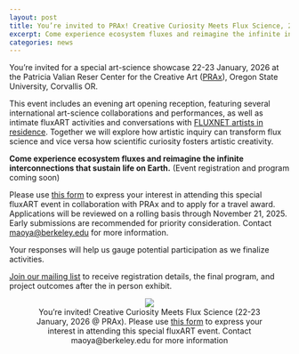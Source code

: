 ```yaml
---
layout: post
title: You’re invited to PRAx! Creative Curiosity Meets Flux Science, 22 January, 2026
excerpt: Come experience ecosystem fluxes and reimagine the infinite interconnections that sustain life on Earth.
categories: news
---
```


You’re invited for a special art-science showcase 22-23 January, 2026 at the Patricia Valian Reser Center for the Creative Art (<a href = "https://prax.oregonstate.edu/">PRAx</a>), Oregon State University, Corvallis OR. 

This event includes an evening art opening reception, featuring several international art-science collaborations and performances, as well as intimate fluxART activities and conversations with <a href = "https://fluxnetart.github.io/artists/">FLUXNET artists in residence</a>. Together we will explore how artistic inquiry can transform flux science and vice versa how scientific curiosity fosters artistic creativity. 

<strong>Come experience ecosystem fluxes and reimagine the infinite interconnections that sustain life on Earth.</strong> (Event registration and program coming soon)

Please use <a href = "https://forms.gle/Xau9CK1pG1ntgVcYA">this form</a> to express your interest in attending this special fluxART event in collaboration with PRAx and to apply for a travel award. Applications will be reviewed on a rolling basis through November 21, 2025. Early submissions are recommended for priority consideration. Contact maoya@berkeley.edu for more information.

Your responses will help us gauge potential participation as we finalize activities. 


<a href = "https://forms.gle/Xau9CK1pG1ntgVcYA">Join our mailing list</a> to receive registration details, the final program, and project outcomes after the in person exhibit.

<figure style="text-align: center;" >
  <img src="https://fluxnetart.github.io/images/praxinvite.png" style="max-height: 777px; height: auto;">
  <figcaption>You’re invited! Creative Curiosity Meets Flux Science (22-23 January, 2026 @ PRAx). Please use <a href = "https://forms.gle/Xau9CK1pG1ntgVcYA">this form</a> to express your interest in attending this special fluxART event. Contact maoya@berkeley.edu for more information
</figcaption>
</figure>

